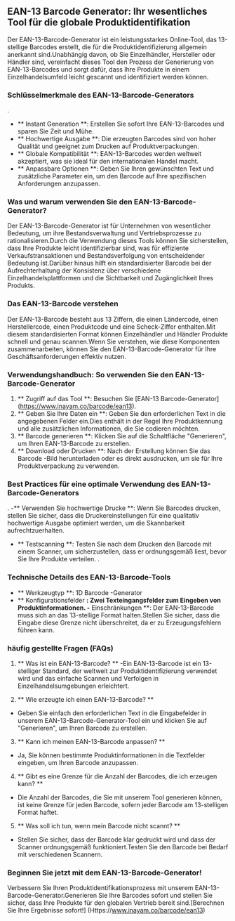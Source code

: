 ## EAN-13 Barcode Generator: Ihr wesentliches Tool für die globale Produktidentifikation

Der EAN-13-Barcode-Generator ist ein leistungsstarkes Online-Tool, das 13-stellige Barcodes erstellt, die für die Produktidentifizierung allgemein anerkannt sind.Unabhängig davon, ob Sie Einzelhändler, Hersteller oder Händler sind, vereinfacht dieses Tool den Prozess der Generierung von EAN-13-Barcodes und sorgt dafür, dass Ihre Produkte in einem Einzelhandelsumfeld leicht gescannt und identifiziert werden können.

### Schlüsselmerkmale des EAN-13-Barcode-Generators

.
- ** Instant Generation **: Erstellen Sie sofort Ihre EAN-13-Barcodes und sparen Sie Zeit und Mühe.
- ** Hochwertige Ausgabe **: Die erzeugten Barcodes sind von hoher Qualität und geeignet zum Drucken auf Produktverpackungen.
- ** Globale Kompatibilität **: EAN-13-Barcodes werden weltweit akzeptiert, was sie ideal für den internationalen Handel macht.
- ** Anpassbare Optionen **: Geben Sie Ihren gewünschten Text und zusätzliche Parameter ein, um den Barcode auf Ihre spezifischen Anforderungen anzupassen.

### Was und warum verwenden Sie den EAN-13-Barcode-Generator?

Der EAN-13-Barcode-Generator ist für Unternehmen von wesentlicher Bedeutung, um ihre Bestandsverwaltung und Vertriebsprozesse zu rationalisieren.Durch die Verwendung dieses Tools können Sie sicherstellen, dass Ihre Produkte leicht identifizierbar sind, was für effiziente Verkaufstransaktionen und Bestandsverfolgung von entscheidender Bedeutung ist.Darüber hinaus hilft ein standardisierter Barcode bei der Aufrechterhaltung der Konsistenz über verschiedene Einzelhandelsplattformen und die Sichtbarkeit und Zugänglichkeit Ihres Produkts.

### Das EAN-13-Barcode verstehen

Der EAN-13-Barcode besteht aus 13 Ziffern, die einen Ländercode, einen Herstellercode, einen Produktcode und eine Scheck-Ziffer enthalten.Mit diesem standardisierten Format können Einzelhändler und Händler Produkte schnell und genau scannen.Wenn Sie verstehen, wie diese Komponenten zusammenarbeiten, können Sie den EAN-13-Barcode-Generator für Ihre Geschäftsanforderungen effektiv nutzen.

### Verwendungshandbuch: So verwenden Sie den EAN-13-Barcode-Generator

1. ** Zugriff auf das Tool **: Besuchen Sie [EAN-13 Barcode-Generator] (https://www.inayam.co/barcode/ean13).
2. ** Geben Sie Ihre Daten ein **: Geben Sie den erforderlichen Text in die angegebenen Felder ein.Dies enthält in der Regel Ihre Produktkennung und alle zusätzlichen Informationen, die Sie codieren möchten.
3. ** Barcode generieren **: Klicken Sie auf die Schaltfläche "Generieren", um Ihren EAN-13-Barcode zu erstellen.
4. ** Download oder Drucken **: Nach der Erstellung können Sie das Barcode -Bild herunterladen oder es direkt ausdrucken, um sie für Ihre Produktverpackung zu verwenden.

### Best Practices für eine optimale Verwendung des EAN-13-Barcode-Generators

.
-** Verwenden Sie hochwertige Drucke **: Wenn Sie Barcodes drucken, stellen Sie sicher, dass die Druckereinstellungen für eine qualitativ hochwertige Ausgabe optimiert werden, um die Skannbarkeit aufrechtzuerhalten.
- ** Testscanning **: Testen Sie nach dem Drucken den Barcode mit einem Scanner, um sicherzustellen, dass er ordnungsgemäß liest, bevor Sie Ihre Produkte verteilen.
.

### Technische Details des EAN-13-Barcode-Tools

- ** Werkzeugtyp **: 1D Barcode -Generator
- ** Konfigurationsfelder **: Zwei Texteingangsfelder zum Eingeben von Produktinformationen.
-** Einschränkungen **: Der EAN-13-Barcode muss sich an das 13-stellige Format halten.Stellen Sie sicher, dass die Eingabe diese Grenze nicht überschreitet, da er zu Erzeugungsfehlern führen kann.

### häufig gestellte Fragen (FAQs)

1. ** Was ist ein EAN-13-Barcode? **
-Ein EAN-13-Barcode ist ein 13-stelliger Standard, der weltweit zur Produktidentifizierung verwendet wird und das einfache Scannen und Verfolgen in Einzelhandelsumgebungen erleichtert.

2. ** Wie erzeugte ich einen EAN-13-Barcode? **
- Geben Sie einfach den erforderlichen Text in die Eingabefelder in unserem EAN-13-Barcode-Generator-Tool ein und klicken Sie auf "Generieren", um Ihren Barcode zu erstellen.

3. ** Kann ich meinen EAN-13-Barcode anpassen? **
- Ja, Sie können bestimmte Produktinformationen in die Textfelder eingeben, um Ihren Barcode anzupassen.

4. ** Gibt es eine Grenze für die Anzahl der Barcodes, die ich erzeugen kann? **
- Die Anzahl der Barcodes, die Sie mit unserem Tool generieren können, ist keine Grenze für jeden Barcode, sofern jeder Barcode am 13-stelligen Format haftet.

5. ** Was soll ich tun, wenn mein Barcode nicht scannt? **
- Stellen Sie sicher, dass der Barcode klar gedruckt wird und dass der Scanner ordnungsgemäß funktioniert.Testen Sie den Barcode bei Bedarf mit verschiedenen Scannern.

### Beginnen Sie jetzt mit dem EAN-13-Barcode-Generator!

Verbessern Sie Ihren Produktidentifikationsprozess mit unserem EAN-13-Barcode-Generator.Generieren Sie Ihre Barcodes sofort und stellen Sie sicher, dass Ihre Produkte für den globalen Vertrieb bereit sind.[Berechnen Sie Ihre Ergebnisse sofort!] (Https://www.inayam.co/barcode/ean13)
